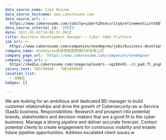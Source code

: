 ```yaml
---
data_source_name: Cake Resume
data_source_hostname: www.cakeresume.com
data_source_url: >-
  https://www.cakeresume.com/jobs?q=cyber%20security&refinementList%5Blang_name%5D%5B0%5D=English&refinementList%5Bsalary_type%5D=per_year&range%5Bsalary_range%5D%5Bmin%5D=1000000
data_source_internal_id: '25525'
date: 2021-02-01T16:08:57.003Z
title: Business Development Manager – Cyber SAAS Platform
job_url: >-
  https://www.cakeresume.com/companies/onedegree/jobs/business-development-manager-cyber-saas-platform
company_name: OneDegree香港商甯寶管理科技有限公司
company_page_url: 'https://www.cakeresume.com/companies/onedegree'
company_logo_url: >-
  https://media.cakeresume.com/image/upload/s--xqiEHvO1--/c_pad,fl_png8,h_200,w_200/v1578296147/zhabcskfo2ifv72dmwtx.png
salary_text: TWD700000 - TWD2000000
location_list:
  - 信義區
badges: []

---
```


We are looking for an ambitious and dedicated BD manager to build customer relationships and drive the growth of Cybersecurity-as-a-Service (SaaS) business. Responsibilities: Research and prospect into potential brands, stakeholders and decision-makers that are a good fit to the cyber business. Manage a strong pipeline and deliver accurate forecast. Contact potential clients to create engagement for continuous visibility and enable future pipeline opportunities. Address escalated client issues w
